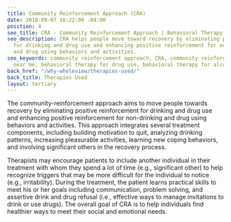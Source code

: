 ```yaml
---
title: Community Reinforcement Approach (CRA)
date: 2018-09-07 16:22:00 -04:00
position: 4
seo_title: CRA - Community Reinforcement Approach | Behavioral Therapy for Drug Use
seo_description: CRA helps people move toward recovery by eliminating positive reinforcement
  for drinking and drug use and enhancing positive reinforcement for non-drinking
  and drug using behaviors and activities.
seo_keywords: community reinforcement approach, CRA, community reinforcement approach
  near me, behavioral therapy for drug use, behavioral therapy for alcohol use
back_href: "/why-wholeview/therapies-used/"
back_title: Therapies Used
layout: tertiary
---
```


The community-reinforcement approach aims to move people towards recovery by eliminating positive reinforcement for drinking and drug use and enhancing positive reinforcement for non-drinking and drug using behaviors and activities. This approach integrates several treatment components, including building motivation to quit, analyzing drinking patterns, increasing pleasurable activities, learning new coping behaviors, and involving significant others in the recovery process.

Therapists may encourage patients to include another individual in their treatment with whom they spend a lot of time (e.g., significant other) to help recognize triggers that may be more difficult for the individual to notice (e.g., irritability). During the treatment, the patient learns practical skills to meet his or her goals including communication, problem solving, and assertive drink and drug refusal (i.e., effective ways to manage invitations to drink or use drugs). The overall goal of CRA is to help individuals find healthier ways to meet their social and emotional needs.
